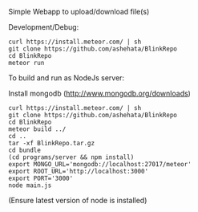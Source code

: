 Simple Webapp to upload/download file(s)

Development/Debug:
```
curl https://install.meteor.com/ | sh
git clone https://github.com/ashehata/BlinkRepo
cd BlinkRepo
meteor run
```

To build and run as NodeJs server:

Install mongodb (http://www.mongodb.org/downloads)

```
curl https://install.meteor.com/ | sh
git clone https://github.com/ashehata/BlinkRepo
cd BlinkRepo
meteor build ../
cd ..
tar -xf BlinkRepo.tar.gz 
cd bundle
(cd programs/server && npm install)
export MONGO_URL='mongodb://localhost:27017/meteor' 
export ROOT_URL='http://localhost:3000'
export PORT='3000'
node main.js
```

(Ensure latest version of node is installed)

